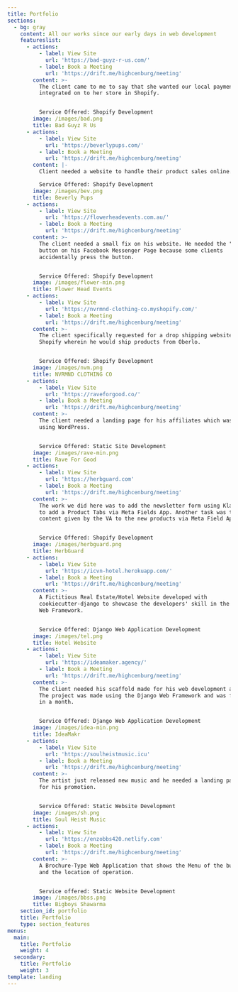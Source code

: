 ```yaml
---
title: Portfolio
sections:
  - bg: gray
    content: All our works since our early days in web development
    featureslist:
      - actions:
          - label: View Site
            url: 'https://bad-guyz-r-us.com/'
          - label: Book a Meeting
            url: 'https://drift.me/highcenburg/meeting'
        content: >-
          The client came to me to say that she wanted our local payment methods
          integrated on to her store in Shopify.


          Service Offered: Shopify Development
        image: /images/bad.png
        title: Bad Guyz R Us
      - actions:
          - label: View Site
            url: 'https://beverlypups.com/'
          - label: Book a Meeting
            url: 'https://drift.me/highcenburg/meeting'
        content: |-
          Client needed a website to handle their product sales online.

          Service Offered: Shopify Development
        image: /images/bev.png
        title: Beverly Pups
      - actions:
          - label: View Site
            url: 'https://flowerheadevents.com.au/'
          - label: Book a Meeting
            url: 'https://drift.me/highcenburg/meeting'
        content: >-
          The client needed a small fix on his website. He needed the "shop now"
          button on his Facebook Messenger Page because some clients
          accidentally press the button.


          Service Offered: Shopify Development
        image: /images/flower-min.png
        title: Flower Head Events
      - actions:
          - label: View Site
            url: 'https://nvrmnd-clothing-co.myshopify.com/'
          - label: Book a Meeting
            url: 'https://drift.me/highcenburg/meeting'
        content: >-
          The client specifically requested for a drop shipping website in
          Shopify wherein he would ship products from Oberlo.


          Service Offered: Shopify Development
        image: /images/nvm.png
        title: NVRMND CLOTHING CO
      - actions:
          - label: View Site
            url: 'https://raveforgood.co/'
          - label: Book a Meeting
            url: 'https://drift.me/highcenburg/meeting'
        content: >-
          The client needed a landing page for his affiliates which was done
          using WordPress.


          Service Offered: Static Site Development
        image: /images/rave-min.png
        title: Rave For Good
      - actions:
          - label: View Site
            url: 'https://herbguard.com'
          - label: Book a Meeting
            url: 'https://drift.me/highcenburg/meeting'
        content: >-
          The work we did here was to add the newsletter form using Klaviyo and
          to add a Product Tabs via Meta Fields App. Another task was to add the
          content given by the VA to the new products via Meta Field App.


          Service Offered: Shopify Development
        image: /images/herbguard.png
        title: HerbGuard
      - actions:
          - label: View Site
            url: 'https://icvn-hotel.herokuapp.com/'
          - label: Book a Meeting
            url: 'https://drift.me/highcenburg/meeting'
        content: >-
          A Fictitious Real Estate/Hotel Website developed with
          cookiecutter-django to showcase the developers' skill in the Django
          Web Framework.


          Service Offered: Django Web Application Development
        image: /images/tel.png
        title: Hotel Website
      - actions:
          - label: View Site
            url: 'https://ideamaker.agency/'
          - label: Book a Meeting
            url: 'https://drift.me/highcenburg/meeting'
        content: >-
          The client needed his scaffold made for his web development agency.
          The project was made using the Django Web Framework and was finished
          in a month.


          Service Offered: Django Web Application Development
        image: /images/idea-min.png
        title: IdeaMakr
      - actions:
          - label: View Site
            url: 'https://soulheistmusic.icu'
          - label: Book a Meeting
            url: 'https://drift.me/highcenburg/meeting'
        content: >-
          The artist just released new music and he needed a landing page to use
          for his promotion. 


          Service Offered: Static Website Development
        image: /images/sh.png
        title: Soul Heist Music
      - actions:
          - label: View Site
            url: 'https://enzobbs420.netlify.com'
          - label: Book a Meeting
            url: 'https://drift.me/highcenburg/meeting'
        content: >-
          A Brochure-Type Web Application that shows the Menu of the business
          and the location of operation.


          Service offered: Static Website Development
        image: /images/bbss.png
        title: Bigboys Shawarma
    section_id: portfolio
    title: Portfolio
    type: section_features
menus:
  main:
    title: Portfolio
    weight: 4
  secondary:
    title: Portfolio
    weight: 3
template: landing
---
```


